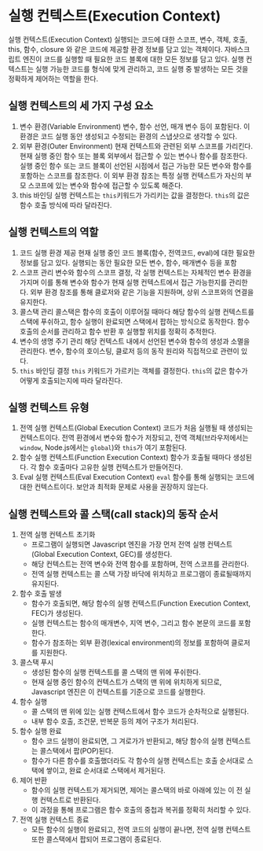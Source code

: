 # 실행 컨텍스트(Execution Context)

실행 컨텍스트(Execution Context) 실행되는 코드에 대한 스코프, 변수, 객체, 호출, this, 함수, closure 와 같은 코드에 제공할 환경 정보를 담고 있는 객체이다. 자바스크립트 엔진이 코드를 실행할 때 필요한 코드 블록에 대한 모든 정보를 담고 있다. 실행 컨텍스트는 실행 가능한 코드를 형식에 맞게 관리하고, 코드 실행 중 발생하는 모든 것을 정확하게 제어하는 역할을 한다. 

## 실행 컨텍스트의 세 가지 구성 요소

1. 변수 환경(Variable Environment)
   변수, 함수 선언, 매개 변수 등이 포함된다. 이 환경은 코드 실행 동안 생성되고 수정되는 환경의 스냅샷으로 생각할 수 있다.
2. 외부 환경(Outer Environment)
   현재 컨텍스트와 관련된 외부 스코프를 가리킨다. 현재 실행 중인 함수 또는 블록 외부에서 접근할 수 있는 변수나 함수를 참조한다. 실행 중인 함수 또는 코드 블록이 선언된 시점에서 접근 가능한 모든 변수와 함수를 포함하는 스코프를 참조한다. 이 외부 환경 참조는 특정 실행 컨텍스트가 자신의 부모 스코프에 있는 변수와 함수에 접근할 수 있도록 해준다.
3. this 바인딩
   실행 컨텍스트는 `this`키워드가 가리키는 값을 결정한다. `this`의 값은 함수 호출 방식에 따라 달라진다. 

## 실행 컨텍스트의 역할

1. 코드 실행 환경 제공
   현재 실행 중인 코드 블록(함수, 전역코드, eval)에 대한 필요한 정보를 담고 있다. 실행되는 동안 필요한 모든 변수, 함수, 매개변수 등을 포함
2. 스코프 관리
   변수와 함수의 스코프 결정, 각 실행 컨텍스트는 자체적인 변수 환경을 가지며 이를 통해 변수와 함수가 현재 실행 컨텍스트에서 접근 가능한지를 관리한다. 외부 환경 참조를 통해 클로저와 같은 기능을 지원하며, 상위 스코프와의 연결을 유지한다.
3. 콜스택 관리
   콜스택은 함수의 호출이 이루어질 때마다 해당 함수의 실행 컨텍스트를 스택에 푸쉬하고, 함수 실행이 완료되면 스택에서 팝하는 방식으로 동작한다. 함수 호출의 순서를 관리하고 함수 반환 후 실행할 위치를 정확히 추적한다.
4. 변수의 생명 주기 관리
   해당 컨텍스트 내에서 선언된 변수와 함수의 생성과 소멸을 관리한다. 변수, 함수의 호이스팅, 클로저 등의 동작 원리와 직접적으로 관련이 있다.
5. `this` 바인딩 결정
   `this` 키워드가 가르키는 객체를 결정한다. `this`의 값은 함수가 어떻게 호출되는지에 따라 달라진다.

## 실행 컨텍스트 유형

1. 전역 실행 컨텍스트(Global Execution Context)
   코드가 처음 실행될 때 생성되는 컨텍스트이다. 전역 환경에서 변수와 함수가 저장되고, 전역 객체(브라우저에서는 `window`, Node.js에서는 `global`)와 `this`가 여기 포함된다. 
2. 함수 실행 컨텍스트(Function Execution Context)
   함수가 호출될 때마다 생성된다. 각 함수 호출마다 고유한 실행 컨텍스트가 만들어진다. 
3. Eval 실행 컨텍스트(Eval Execution Context)
   `eval` 함수를 통해 실행되는 코드에 대한 컨텍스트이다. 보안과 최적화 문제로 사용을 권장하지 않는다.

## 실행 컨텍스트와 콜 스택(call stack)의 동작 순서

1. 전역 실행 컨텍스트 초기화
   - 프로그램이 실행되면 Javascript 엔진을 가장 먼저 전역 실행 컨텍스트(Global Execution Context, GEC)를 생성한다. 
   - 해당 컨텍스트는 전역 변수와 전역 함수를 포함하며, 전역 스코프를 관리한다.
   - 전역 실행 컨텍스트는 콜 스택 가장 바닥에 위치하고 프로그램이 종료될때까지 유지된다.
2. 함수 호출 발생
   - 함수가 호출되면, 해당 함수의 실행 컨텍스트(Function Execution Context, FEC)가 생성된다.
   - 실행 컨텍스트는 함수의 매개변수, 지역 변수, 그리고 함수 본문의 코드를 포함한다.
   - 함수가 참조하는 외부 환경(lexical environment)의 정보를 포함하여 클로저를 지원한다.
3. 콜스택 푸시
   - 생성된 함수의 실행 컨텍스트를 콜 스택의 맨 위에 푸쉬한다.
   - 현재 실행 중인 함수의 컨텍스트가 스택의 맨 위에 위치하게 되므로, Javascript 엔진은 이 컨텍스트를 기준으로 코드를 실행한다.
4. 함수 실행
   - 콜 스택의 맨 위에 있는 실행 컨텍스트에서 함수 코드가 순차적으로 실행된다.
   - 내부 함수 호출, 조건문, 반복문 등의 제어 구조가 처리된다.
5. 함수 실행 완료
   - 함수 코드 실행이 완료되면, 그 겨로가가 반환되고, 해당 함수의 실행 컨텍스트는 콜스택에서 팝(POP)된다.
   - 함수가 다른 함수를 호출했더라도 각 함수의 실행 컨텍스트는 호출 순서대로 스택에 쌓이고, 완료 순서대로 스택에서 제거된다.
6. 제어 반환
   - 함수의 실행 컨텍스트가 제거되면, 제어는 콜스택의 바로 아래에 있는 이 전 실행 컨텍스트로 반환된다.
   - 이 과정을 통해 프로그램은 함수 호출의 중첩과 복귀를 정확히 처리할 수 있다.
7. 전역 실행 컨텍스트 종료
   - 모든 함수의 실행이 완료되고, 전역 코드의 실행이 끝나면, 전역 실행 컨텍스트 또한 콜스택에서 팝되어 프로그램이 종료된다.